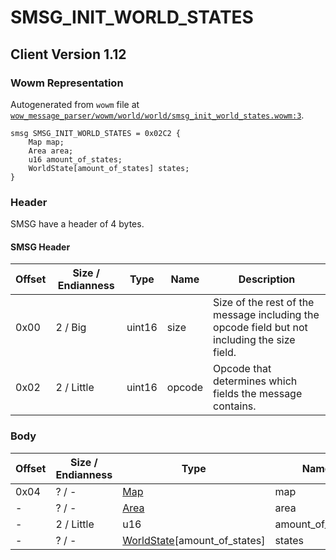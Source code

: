 # SMSG_INIT_WORLD_STATES

## Client Version 1.12

### Wowm Representation

Autogenerated from `wowm` file at [`wow_message_parser/wowm/world/world/smsg_init_world_states.wowm:3`](https://github.com/gtker/wow_messages/tree/main/wow_message_parser/wowm/world/world/smsg_init_world_states.wowm#L3).
```rust,ignore
smsg SMSG_INIT_WORLD_STATES = 0x02C2 {
    Map map;
    Area area;
    u16 amount_of_states;
    WorldState[amount_of_states] states;
}
```
### Header

SMSG have a header of 4 bytes.

#### SMSG Header

| Offset | Size / Endianness | Type   | Name   | Description |
| ------ | ----------------- | ------ | ------ | ----------- |
| 0x00   | 2 / Big           | uint16 | size   | Size of the rest of the message including the opcode field but not including the size field.|
| 0x02   | 2 / Little        | uint16 | opcode | Opcode that determines which fields the message contains.|

### Body

| Offset | Size / Endianness | Type | Name | Description | Comment |
| ------ | ----------------- | ---- | ---- | ----------- | ------- |
| 0x04 | ? / - | [Map](map.md) | map |  |  |
| - | ? / - | [Area](area.md) | area |  |  |
| - | 2 / Little | u16 | amount_of_states |  |  |
| - | ? / - | [WorldState](worldstate.md)[amount_of_states] | states |  |  |

